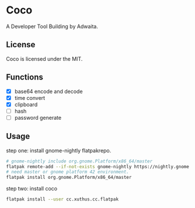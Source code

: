 # Coco

A Developer Tool Building by Adwaita.

## License

Coco is licensed under the MIT.

## Functions

- [x] base64 encode and decode
- [x] time convert
- [x] clipboard
- [ ] hash
- [ ] password generate

## Usage

step one: install gnome-nightly flatpakrepo.

```sh
# gnome-nightly include org.gnome.Platform/x86_64/master
flatpak remote-add --if-not-exists gnome-nightly https://nightly.gnome.org/gnome-nightly.flatpakrepo
# need master or gnome platform 42 environment.
flatpak install org.gnome.Platform/x86_64/master
```

step two: install coco

```sh
flatpak install --user cc.xuthus.cc.flatpak
```

